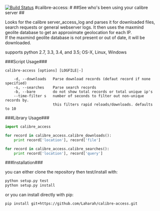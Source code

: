 [![Build Status](https://travis-ci.org/Laharah/calibre-access.svg?branch=master)](https://travis-ci.org/Laharah/calibre-access)
#calibre-access: #
##See who's been using your calibre server ##


Looks for the calibre server_access_log and parses it for downloaded files, search
requests or general webserver logs.
It then uses the maxmind geolite database to get an approximate geolocation for
each IP.  
If the maxmind geolite database is not present or out of date, it will be
downloaded.

supports python 2.7, 3.3, 3.4, and 3.5; OS-X, Linux, Windows

###Script Usage###

    calibre-access [options] [LOGFILE|-]

        -d, --downloads   Parse download records (defaut record if none specified)
        -s, --searches    Parse search records
        -b, --bare        do not show total records or total unique ip's
        --time-filter s   number of seconds to filter out non-unique records by.
                          this filters rapid reloads/downloads. defaults to 10

###Library Usage###

```python
import calibre_access

for record in calibre_access.calibre_downloads():
    print record['location'], record['file']

for record in calibre_access.calibre_searches():
    print record['location'], record['query']
```

###Installation###

you can either clone the repository then test/install with:
```bash
python setup.py test
python setup.py install
```

or you can install directly with pip:

    pip install git+https://github.com/Laharah/calibre-access.git
